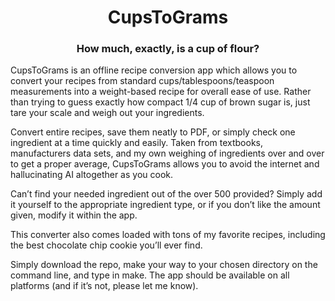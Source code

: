 # <center>CupsToGrams</center>

### <center>How much, exactly, is a cup of flour?</center>

CupsToGrams is an offline recipe conversion app which allows you to convert your
recipes from standard cups/tablespoons/teaspoon measurements into a weight-based 
recipe for overall ease of use.  Rather than trying to guess exactly how compact 1/4 
cup of brown sugar is, just tare your scale and weigh out your ingredients. 

Convert entire recipes, save them neatly to PDF, or simply check one ingredient at
a time quickly and easily. Taken from textbooks, manufacturers data sets, and my own 
weighing of ingredients over and over to get a proper average, CupsToGrams allows 
you to avoid the internet and hallucinating AI altogether as you cook.

Can’t find your needed ingredient out of the over 500 provided? Simply add it yourself to the 
appropriate ingredient type, or if you don’t like the amount given, modify it within the app.  

This converter also comes loaded with tons of my favorite recipes, including the best
chocolate chip cookie you’ll ever find. 

Simply download the repo, make your way to your chosen directory on the command line,
and type in make. The app should be available on all platforms (and if it’s not, please let me know).
